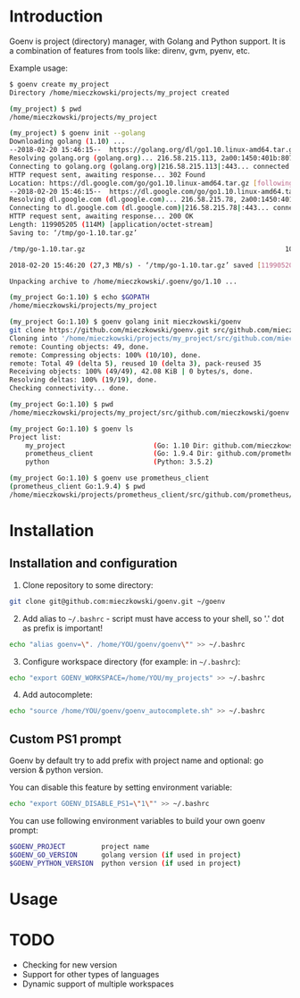 # Introduction
Goenv is project (directory) manager, with Golang and Python support. It is a combination of features from tools like: direnv, gvm, pyenv, etc.

Example usage:
```bash
$ goenv create my_project
Directory /home/mieczkowski/projects/my_project created
```

```bash
(my_project) $ pwd
/home/mieczkowski/projects/my_project
```

```bash
(my_project) $ goenv init --golang
Downloading golang (1.10) ...
--2018-02-20 15:46:15--  https://golang.org/dl/go1.10.linux-amd64.tar.gz
Resolving golang.org (golang.org)... 216.58.215.113, 2a00:1450:401b:807::2011
Connecting to golang.org (golang.org)|216.58.215.113|:443... connected.
HTTP request sent, awaiting response... 302 Found
Location: https://dl.google.com/go/go1.10.linux-amd64.tar.gz [following]
--2018-02-20 15:46:15--  https://dl.google.com/go/go1.10.linux-amd64.tar.gz
Resolving dl.google.com (dl.google.com)... 216.58.215.78, 2a00:1450:401b:806::200e
Connecting to dl.google.com (dl.google.com)|216.58.215.78|:443... connected.
HTTP request sent, awaiting response... 200 OK
Length: 119905205 (114M) [application/octet-stream]
Saving to: ‘/tmp/go-1.10.tar.gz’

/tmp/go-1.10.tar.gz                                                  100%[===================================================================================================================================================================>] 114,35M  28,9MB/s    in 4,2s    

2018-02-20 15:46:20 (27,3 MB/s) - ‘/tmp/go-1.10.tar.gz’ saved [119905205/119905205]

Unpacking archive to /home/mieczkowski/.goenv/go/1.10 ...
```

```bash
(my_project Go:1.10) $ echo $GOPATH
/home/mieczkowski/projects/my_project
```

```bash
(my_project Go:1.10) $ goenv golang init mieczkowski/goenv
git clone https://github.com/mieczkowski/goenv.git src/github.com/mieczkowski/goenv
Cloning into '/home/mieczkowski/projects/my_project/src/github.com/mieczkowski/goenv'...
remote: Counting objects: 49, done.
remote: Compressing objects: 100% (10/10), done.
remote: Total 49 (delta 5), reused 10 (delta 3), pack-reused 35
Receiving objects: 100% (49/49), 42.08 KiB | 0 bytes/s, done.
Resolving deltas: 100% (19/19), done.
Checking connectivity... done.
```

```bash
(my_project Go:1.10) $ pwd
/home/mieczkowski/projects/my_project/src/github.com/mieczkowski/goenv
```

```bash
(my_project Go:1.10) $ goenv ls
Project list:
    my_project                      (Go: 1.10 Dir: github.com/mieczkowski/goenv)
    prometheus_client               (Go: 1.9.4 Dir: github.com/prometheus/client_golang)
    python                          (Python: 3.5.2)

(my_project Go:1.10) $ goenv use prometheus_client
(prometheus_client Go:1.9.4) $ pwd
/home/mieczkowski/projects/prometheus_client/src/github.com/prometheus/client_golang
```


# Installation

## Installation and configuration

1. Clone repository to some directory:

```bash
git clone git@github.com:mieczkowski/goenv.git ~/goenv
```

2. Add alias to `~/.bashrc` - script must have access to your shell, so '.' dot as prefix is important!

```bash
echo "alias goenv=\". /home/YOU/goenv/goenv\"" >> ~/.bashrc
```

3. Configure workspace directory (for example: in `~/.bashrc`):

```bash
echo "export GOENV_WORKSPACE=/home/YOU/my_projects" >> ~/.bashrc
```

4. Add autocomplete:

```bash
echo "source /home/YOU/goenv/goenv_autocomplete.sh" >> ~/.bashrc
```

## Custom PS1 prompt

Goenv by default try to add prefix with project name and optional: go version & python version.

You can disable this feature by setting environment variable:

```bash
echo "export GOENV_DISABLE_PS1=\"1\"" >> ~/.bashrc
```

You can use following environment variables to build your own goenv prompt:

```bash
$GOENV_PROJECT         project name
$GOENV_GO_VERSION      golang version (if used in project)
$GOENV_PYTHON_VERSION  python version (if used in project)
```

# Usage

# TODO

- Checking for new version
- Support for other types of languages
- Dynamic support of multiple workspaces
